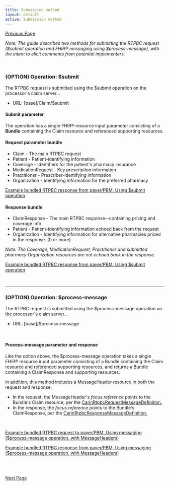 ```yaml
---
title: Submission method
layout: default
active: Submission method
---
```


[Previous Page](Information_content_and_FHIR_resources.html)

*Note: The guide describes two methods for submitting the RTPBC request ($submit operation and FHIR&reg; messaging using $process-message), with the intent to elicit comments from potential implementers.*

<br>

### (OPTION) Operation: $submit
The RTPBC request is submitted using the $submit operation on the processor's claim server...
* URL: [base]/Claim/$submit

#### Submit parameter
The operation has a single FHIR&reg; resource input parameter consisting of a **Bundle** containing the Claim resource and referenced supporting resources.

#### Request parameter bundle
* Claim - The main RTPBC request
* Patient - Patient-identifying information
* Coverage - Identifiers for the patient's pharmacy insurance
* MedicationRequest - Key prescription information
* Practitioner - Prescriber-identifying information
* Organization - Identifying information for the preferred pharmacy

<a href="Bundle-rtpbc-bundle-response-03.html">Example bundled RTPBC response from payer/PBM. Using $submit operation</a>


#### Response bundle
* ClaimResponse - The main RTPBC response--containing pricing and coverage info
* Patient - Patient-identifying information echoed back from the request
* Organization - Identifying information for alternative pharmacies priced in the response. (0 or more)

*Note: The Coverage, MedicationRequest, Practitioner and submitted pharmacy Organization resources are not echoed back in the response.*

<a href="Bundle-rtpbc-bundle-response-03.html">Example bundled RTPBC response from payer/PBM. Using $submit operation</a>

<br>


-----

### (OPTION) Operation: $process-message
The RTPBC request is submitted using the $process-message operation on the processor's claim server...
* URL: [base]/$process-message

<br>

#### Process-message parameter and response
Like the option above, the $process-message operation takes a single FHIR&reg; resource input parameter consisting of a Bundle containing the Claim resource and referenced supporting resources, and returns a Bundle containing a ClaimResponse and supporting resources.

In addition, this method includes a MessageHeader resource in both the request and response.
* In the request, the MessageHeader's *focus.reference* points to the Bundle's Claim resource, per the <a href="MessageDefinition-carin-rtpbc-request-message-definition.html">CarinRtpbcRequestMessageDefinition.</a>
* In the response, the *focus.reference* points to the Bundle's ClaimResponse, per the <a href="MessageDefinition-carin-rtpbc-response-message-definition.html">CarinRtpbcResponseMessageDefinition.</a>

<br>

<a href="Bundle-rtpbc-bundle-request-03-w-header.html">Example bundled RTPBC request to payer/PBM. Using messaging ($process-message operation, with MessageHeaders)</a>

<a href="Bundle-rtpbc-bundle-response-03-w-header.html">Example bundled RTPBC response from payer/PBM. Using messaging ($process-message operation, with MessageHeaders)</a>


<br><br>

[Next Page](Security.html)